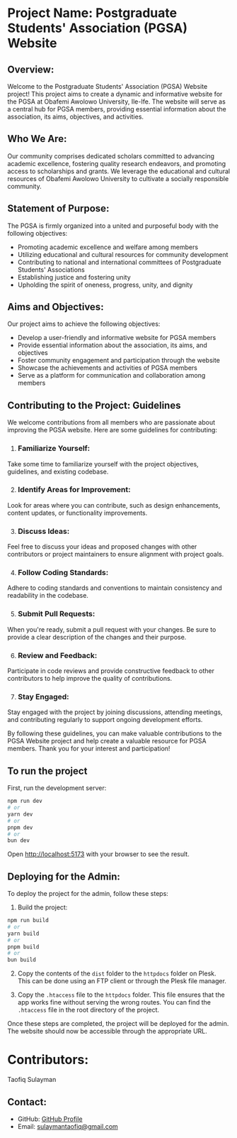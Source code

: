 # Project Name: Postgraduate Students' Association (PGSA) Website

## Overview:
Welcome to the Postgraduate Students' Association (PGSA) Website project! This project aims to create a dynamic and informative website for the PGSA at Obafemi Awolowo University, Ile-Ife. The website will serve as a central hub for PGSA members, providing essential information about the association, its aims, objectives, and activities.

## Who We Are:
Our community comprises dedicated scholars committed to advancing academic excellence, fostering quality research endeavors, and promoting access to scholarships and grants. We leverage the educational and cultural resources of Obafemi Awolowo University to cultivate a socially responsible community.

## Statement of Purpose:
The PGSA is firmly organized into a united and purposeful body with the following objectives:
- Promoting academic excellence and welfare among members
- Utilizing educational and cultural resources for community development
- Contributing to national and international committees of Postgraduate Students' Associations
- Establishing justice and fostering unity
- Upholding the spirit of oneness, progress, unity, and dignity

## Aims and Objectives:
Our project aims to achieve the following objectives:
- Develop a user-friendly and informative website for PGSA members
- Provide essential information about the association, its aims, and objectives
- Foster community engagement and participation through the website
- Showcase the achievements and activities of PGSA members
- Serve as a platform for communication and collaboration among members

## Contributing to the Project: Guidelines
We welcome contributions from all members who are passionate about improving the PGSA website. Here are some guidelines for contributing:

1. ### Familiarize Yourself:
Take some time to familiarize yourself with the project objectives, guidelines, and existing codebase.

2. ### Identify Areas for Improvement:
Look for areas where you can contribute, such as design enhancements, content updates, or functionality improvements.

3. ### Discuss Ideas:
Feel free to discuss your ideas and proposed changes with other contributors or project maintainers to ensure alignment with project goals.

4. ### Follow Coding Standards:
Adhere to coding standards and conventions to maintain consistency and readability in the codebase.

5. ### Submit Pull Requests:
When you're ready, submit a pull request with your changes. Be sure to provide a clear description of the changes and their purpose.

6. ### Review and Feedback:
Participate in code reviews and provide constructive feedback to other contributors to help improve the quality of contributions.

7. ### Stay Engaged:
Stay engaged with the project by joining discussions, attending meetings, and contributing regularly to support ongoing development efforts.

By following these guidelines, you can make valuable contributions to the PGSA Website project and help create a valuable resource for PGSA members. Thank you for your interest and participation!

## To run the project

First, run the development server:

```bash
npm run dev
# or
yarn dev
# or
pnpm dev
# or
bun dev
```

Open [http://localhost:5173](http://localhost:5173) with your browser to see the result.

## Deploying for the Admin:
To deploy the project for the admin, follow these steps:

1. Build the project:
  ```bash
  npm run build
  # or
  yarn build
  # or
  pnpm build
  # or
  bun build
  ```

2. Copy the contents of the `dist` folder to the `httpdocs` folder on Plesk. This can be done using an FTP client or through the Plesk file manager.

3. Copy the `.htaccess` file to the `httpdocs` folder. This file ensures that the app works fine without serving the wrong routes. You can find the `.htaccess` file in the root directory of the project.

Once these steps are completed, the project will be deployed for the admin. The website should now be accessible through the appropriate URL.


# Contributors:
Taofiq Sulayman

## Contact:
- GitHub: [GitHub Profile](https://github.com/taofiqsulayman)
- Email: sulaymantaofiq@gmail.com
